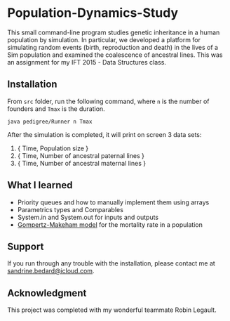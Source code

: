 # Population-Dynamics-Study

This small command-line program studies genetic inheritance in a human population by simulation. In particular, 
we developed a platform for simulating random events (birth, reproduction and death) in the lives of a Sim population 
and examined the coalescence of ancestral lines. This was an assignment for my IFT 2015 - Data Structures class.

## Installation

From `src` folder, run the following command, where `n` is the number of founders and `Tmax` is the duration.

```
java pedigree/Runner n Tmax
```
After the simulation is completed, it will print on screen 3 data sets:

1. { Time, Population size }
2. { Time, Number of ancestral paternal lines }
3. { Time, Number of ancestral maternal lines }

## What I learned

* Priority queues and how to manually implement them using arrays
* Parametrics types and Comparables
* System.in and System.out for inputs and outputs
* [Gompertz-Makeham model](https://en.wikipedia.org/wiki/Gompertz–Makeham_law_of_mortality) for the mortality rate in a population

## Support

If you run through any trouble with the installation, please contact me at [sandrine.bedard@icloud.com](mailto:sandrine.bedard@icloud.com]).

## Acknowledgment
This project was completed with my wonderful teammate Robin Legault. 
